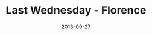 ---
layout: music 
title: "Last Wednesday - Florence"
series: "#culture"
date: 2013-09-27 
description: "Last Wednesday - Florence"
audio: "http://www.crossroads.net/players/media/hq/092513_lw_florence.mp3"
audio-duration: "44:38"
src: "http://www.crossroads.net/players/media/mediumHz/"
---